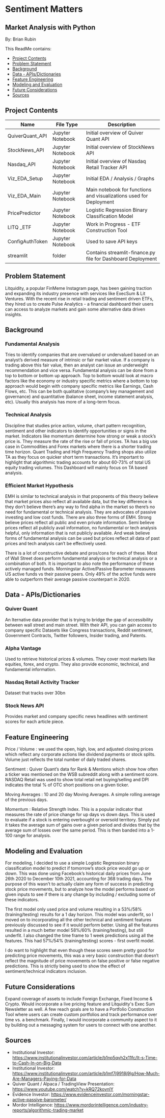 # Sentiment Matters
## Market Analysis with Python

By: Brian Rubin


This ReadMe contains:

* [Project Contents](#contents)
* [Problem Statement](#problemstatement)
* [Background](#background)
* [Data - APIs/Dictionaries](#data)
* [Feature Engineering](#features)
* [Modeling and Evaluation](#model)
* [Future Considerations](#conclusion)
* [Sources](#sources)

## <a name="contents"></a>Project Contents

|Name|File Type|Description|
|---|---|--|
|QuiverQuant_API|Jupyter Notebook|Initial overview of Quiver Quant API|
|StockNews_API|Jupyter Notebook|Initial overview of StockNews API|
|Nasdaq_API|Jupyter Notebook|Initial overview of Nasdaq Retail Tracker API|
|Viz_EDA_Setup|Jupyter Notebook|Initial EDA / Analysis / Graphs |
|Viz_EDA_Main|Jupyter Notebook| Main notebook for functions and visualizations used for Deployment|
|PricePredictor|Jupyter Notebook|Logistic Regression Binary Classification Model|
|LITQ _ETF|Jupyter Notebook|Work in Progress - ETF Construction Tool|
|ConfigAuthToken|Jupyter Notebook|Used to save API keys|
|streamlit|folder|Contains streamlit-finance.py file for Dashboard Deployment|

## <a name="problemstatement"></a>Problem Statement

Litquidity, a popular FinMeme Instagram page, has been gaining traction and expanding its industry presence with services like ExecSum & Lit Ventures. With the recent rise in retail trading and sentiment driven ETFs, they hired us to create Pulse Analytics - a financial dashboard their users can access to analyze markets and gain some alternative data driven insights.    

## <a name="background"></a>Background

### Fundamental Analysis

Tries to identify companies that are overvalued or undervalued based on an analyst’s derived measure of intrinsic or fair market value. If a company is trading above this fair value, then an analyst can issue an underweight recommendation and vice versa. 
Fundamental analysis can be done from a top to bottom or bottom up approach. Top to bottom would look at macro factors like the economy or industry specific metrics where a bottom to top approach would begin with company specific metrics like Earnings, Cash Flows, etc. 
This can be both qualitative (company’s key management and governance) and quantitative (balance sheet, income statement analysis, etc). Usually this analysis has more of a long-term focus.

### Technical Analysis
Discipline that studies price action, volume, chart pattern recognition, sentiment and other indicators to identify opportunities or signs in the market. Indicators like momentum determine how strong or weak a stock’s price is. They measure the rate of the rise or fall of prices. TA has a big use case in Commodities and Forex markets where there is a shorter trading time horizon. Quant Trading and High Frequency Trading shops also utilize TA as they focus on quicker short term transactions. It’s important to highlight that algorithmic trading accounts for about 60-73% of total US equity trading volumes. This Dashboard will mainly focus on TA based analysis. 

### Efficient Market Hypothesis
EMH is similar to technical analysis in that proponents of this theory believe that market prices also reflect all available data, but the key difference is they don’t believe there’s any way to find alpha in the market so there’s no need for fundamental or technical analysis. They are advocates of passive investing and low cost funds. There are also three forms of EMH. Strong believe prices reflect all public and even private information. Semi believe prices reflect all publicly avail information, no fundamental or tech analysis helpful, only information that is not publicly available. And weak believe forms of fundamental analysis can be used but prices reflect all data of past prices and tech analysis can’t be effectively used. 

There is a lot of constructive debate and pros/cons for each of these. Most of Wall Street does perform fundamental analysis or technical analysis or a combination of both. It is important to also note the performance of these actively managed funds. Morningstar Active/Passive Barometer measures US active funds vs their passive peers. Only 49% of the active funds were able to outperform their average passive counterpart in 2020. 

## <a name="dict"></a>Data - APIs/Dictionaries
### Quiver Quant
An lternative data provider that is trying to bridge the gap of accessibility between wall street and main street. With their API, you can gain access to company specific Datasets like Congress transactions, Reddit sentiment, Government Contracts, Twitter followers, Insider trading, and Patents.

### Alpha Vantage
Used to retrieve historical prices & volumes. They cover most markets like equities, forex, and crypto. They also provide economic, technical, and fundamental information. 

### Nasdaq Retail Activity Tracker
Dataset that tracks over 30bn  

### Stock News API
Provides market and company specific news headlines with sentiment scores for each article piece. 


## <a name="features"></a>Feature Engineering
Price / Volume : we used the open, high, low, and adjusted closing prices which reflect any corporate actions like dividend payments or stock splits. Volume just reflects the total number of daily traded shares. 

Sentiment : Quiver Quant’s data for Rank & Mentions which show how often a ticker was mentioned on the WSB subreddit along with a sentiment score. NASDAQ Retail was used to show total retail net buying/selling and DPI indicates the total % of OTC short positions on a given ticker. 

Moving Averages : 10 and 20 day Moving Averages. A simple rolling average of the previous days.

Momentum : Relative Strength Index. This is a popular indicator that measures the rate of price change for up days vs down days. This is used to evaluate if a stock is entering overbought or oversold territory. Simply put it takes the average sum of gains over a given period and divides that by the average sum of losses over the same period. This is then banded into a 1-100 range for analysis. 

## <a name="model"></a>Modeling and Evaluation

For modeling, I decided to use a simple Logistic Regression binary classification model to predict if tomorrow’s stock price would go up or down. This was done using Facebook’s historical daily prices from June 26th 2020 to December 10th 2021, accounting for 368 trading days. The purpose of this wasn’t to actually claim any form of success in predicting stock price movements, but to analyze how the model performs based on given inputs to see if there is any change by including / excluding some of these indicators. 

The first model only used price and volume resulting in a 53%/58% (training/testing) results for a 1 day horizon. This model was underfit, so I moved on to incorporating all the other technical and sentiment features previously discussed to see if it would perform better. Using all the features resulted in a much better model 58%/60% (training/testing), but still underfit. 
I also changed the time frame to 1 week predictions using all the features. This had 57%/54% (training/testing) scores - first overfit model. 

I do want to highlight that even though these scores seem pretty good for predicting price movements, this was a very basic construction that doesn’t reflect the magnitude of price movements on false positive or false negative predictions. This is strictly being used to show the effect of sentiment/technical indicators inclusion. 

## <a name="conclusion"></a>Future Considerations
Expand coverage of assets to include Foreign Exchange, Fixed Income & Crypto. Would incorporate a live pricing feature and Litquidity's Exec Sum Newsletter as well. 
A few reach goals are to have a Portfolio Construction Tool where users can create custom portfolios and track performance over time vs. a benchmark. Finally, I would incorporate a community aspect to it by building out a messaging system for users to connect with one another. 

## <a name="sources"></a>Sources

* Institutional Investor: https://www.institutionalinvestor.com/article/b1np5qvh2x11fc/It-s-Time-to-Cash-In-on-Big-Data
* Institutional Investor: https://www.institutionalinvestor.com/article/b1mf7j9918j9lg/How-Much-Are-Managers-Paying-for-Data 
* Quiver Quant / Alpaca / TradingView Presentation: https://www.youtube.com/watch?v=kRQ72kovnlY
* Evidence Investor: https://www.evidenceinvestor.com/morningstar-active-passive-barometer/ 
* Mordor Intelligence: https://www.mordorintelligence.com/industry-reports/algorithmic-trading-market 
